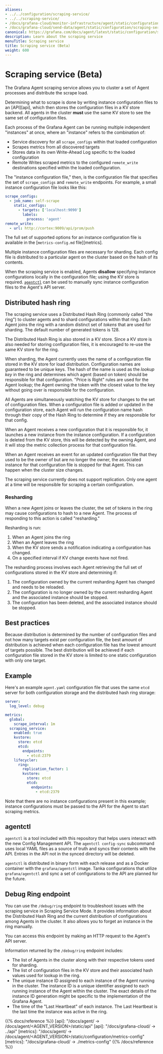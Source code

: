 ```yaml
---
aliases:
- ../../configuration/scraping-service/
- ../../scraping-service/
- /docs/grafana-cloud/monitor-infrastructure/agent/static/configuration/scraping-service/
- /docs/grafana-cloud/send-data/agent/static/configuration/scraping-service/
canonical: https://grafana.com/docs/agent/latest/static/configuration/scraping-service/
description: Learn about the scraping service
menuTitle: Scraping service
title: Scraping service (Beta)
weight: 600
---
```


# Scraping service (Beta)

The Grafana Agent scraping service allows you to cluster a set of Agent processes and distribute the scrape load.

Determining what to scrape is done by writing instance configuration files to an
[API][api], which then stores the configuration files in a KV store backend.
All agents in the cluster **must** use the same KV store to see the same set
of configuration files.

Each process of the Grafana Agent can be running multiple independent
"instances" at once, where an "instance" refers to the combination of:

- Service discovery for all `scrape_configs` within that loaded configuration
- Scrapes metrics from all discovered targets
- Stores data in its own Write-Ahead Log specific to the loaded configuration
- Remote Writes scraped metrics to the configured `remote_write` destinations
  specified within the loaded configuration.

The "instance configuration file," then, is the configuration file that
specifies the set of `scrape_configs` and `remote_write` endpoints. For example,
a small instance configuration file looks like this:

```yaml
scrape_configs:
  - job_name: self-scrape
    static_configs:
      - targets: ['localhost:9090']
        labels:
          process: 'agent'
remote_write:
  - url: http://cortex:9009/api/prom/push
```

The full set of supported options for an instance configuration file is
available in the
[`metrics-config.md` file][metrics].

Multiple instance configuration files are necessary for sharding. Each
config file is distributed to a particular agent on the cluster based on the
hash of its contents.

When the scraping service is enabled, Agents **disallow** specifying
instance configurations locally in the configuration file; using the KV store
is required. [`agentctl`](#agentctl) can be used to manually sync
instance configuration files to the Agent's API server.

## Distributed hash ring

The scraping service uses a Distributed Hash Ring (commonly called "the
ring") to cluster agents and to shard configurations within that ring. Each
Agent joins the ring with a random distinct set of _tokens_ that are used for
sharding. The default number of generated tokens is 128.

The Distributed Hash Ring is also stored in a KV store. Since a KV store is
also needed for storing configuration files, it is encouraged to re-use
the same KV store for the ring.

When sharding, the Agent currently uses the name of a configuration file
stored in the KV store for load distribution. Configuration names are guaranteed to be
unique keys. The hash of the name is used as the _lookup key_ in the ring and
determines which agent (based on token) should be responsible for that configuration.
"Price is Right" rules are used for the Agent lookup; the Agent owning the token
with the closest value to the key without going over is responsible for the
configuration.

All Agents are simultaneously watching the KV store for changes to the set of
configuration files. When a configuration file is added or updated in the configuration
store, each Agent will run the configuration name hash through their copy of the Hash
Ring to determine if they are responsible for that config.

When an Agent receives a new configuration that it is responsible for, it launches a
new instance from the instance configuration. If a configuration is deleted from the KV store,
this will be detected by the owning Agent, and it will stop the metric collection
process for that configuration file.

When an Agent receives an event for an updated configuration file that they used to
be the owner of but are no longer the owner, the associated instance for that
configuration file is stopped for that Agent. This can happen when the cluster
size changes.

The scraping service currently does not support replication. Only one agent
at a time will be responsible for scraping a certain configuration.

### Resharding

When a new Agent joins or leaves the cluster, the set of tokens in the ring may
cause configurations to hash to a new Agent. The process of responding to this
action is called "resharding."

Resharding is run:

1. When an Agent joins the ring
2. When an Agent leaves the ring
3. When the KV store sends a notification indicating a configuration has changed.
4. On a specified interval if KV change events have not fired.

The resharding process involves each Agent retrieving the full set of
configurations stored in the KV store and determining if:

1. The configuration owned by the current resharding Agent has changed and needs to
   be reloaded.
2. The configuration is no longer owned by the current resharding Agent and the
   associated instance should be stopped.
3. The configuration has been deleted, and the associated instance should be stopped.

## Best practices

Because distribution is determined by the number of configuration files and not how
many targets exist per configuration file, the best amount of distribution is achieved
when each configuration file has the lowest amount of targets possible. The best
distribution will be achieved if each configuration file stored in the KV store is
limited to one static configuration with only one target.

## Example

Here's an example `agent.yaml` configuration file that uses the same `etcd` server for
both configuration storage and the distributed hash ring storage:

```yaml
server:
  log_level: debug

metrics:
  global:
    scrape_interval: 1m
  scraping_service:
    enabled: true
    kvstore:
      store: etcd
      etcd:
        endpoints:
          - etcd:2379
    lifecycler:
      ring:
        replication_factor: 1
        kvstore:
          store: etcd
          etcd:
            endpoints:
              - etcd:2379
```

Note that there are no instance configurations present in this example; instance
configurations must be passed to the API for the Agent to start scraping metrics.

## agentctl

`agentctl` is a tool included with this repository that helps users interact
with the new Config Management API. The `agentctl config-sync` subcommand uses
local YAML files as a source of truth and syncs their contents with the API.
Entries in the API not in the synced directory will be deleted.

`agentctl` is distributed in binary form with each release and as a Docker
container with the `grafana/agentctl` image. Tanka configurations that
utilize `grafana/agentctl` and sync a set of configurations to the API
are planned for the future.

## Debug Ring endpoint

You can use the `/debug/ring` endpoint to troubleshoot issues with the scraping service in Scraping Service Mode. 
It provides information about the Distributed Hash Ring and the current distribution of configurations among Agents in the cluster.
It also allows you to forget an instance in the ring manually.

You can access this endpoint by making an HTTP request to the Agent's API server.

Information returned by the `/debug/ring` endpoint includes:

- The list of Agents in the cluster along with their respective tokens
  used for sharding.
- The list of configuration files in the KV store and their associated hash values used for lookup in the ring.
- The unique instance ID assigned to each instance of the Agent running in the cluster.
   The instance ID is a unique identifier assigned to each running instance of the Agent within the cluster.
   The exact details of the instance ID generation might be specific to the implementation of the Grafana Agent.
- The time of the "Last Heartbeat" of each instance. The Last Heartbeat is the last time the instance was active in the ring.

{{% docs/reference %}}
[api]: "/docs/agent/ -> /docs/agent/<AGENT_VERSION>/static/api"
[api]: "/docs/grafana-cloud/ -> ../api"
[metrics]: "/docs/agent/ -> /docs/agent/<AGENT_VERSION>/static/configuration/metrics-config"
[metrics]: "/docs/grafana-cloud/ -> ./metrics-config"
{{% /docs/reference %}}
